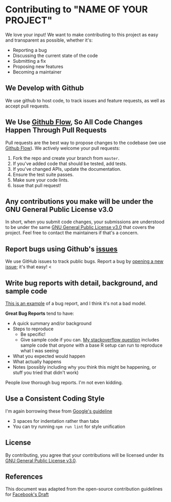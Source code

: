 # Contributing to "NAME OF YOUR PROJECT"
We love your input! We want to make contributing to this project as easy and transparent as possible, whether it's:

- Reporting a bug
- Discussing the current state of the code
- Submitting a fix
- Proposing new features
- Becoming a maintainer

## We Develop with Github
We use github to host code, to track issues and feature requests, as well as accept pull requests.

## We Use [Github Flow](https://guides.github.com/introduction/flow/index.html), So All Code Changes Happen Through Pull Requests
Pull requests are the best way to propose changes to the codebase (we use [Github Flow](https://guides.github.com/introduction/flow/index.html)). We actively welcome your pull requests:

1. Fork the repo and create your branch from `master`.
2. If you've added code that should be tested, add tests.
3. If you've changed APIs, update the documentation.
4. Ensure the test suite passes.
5. Make sure your code lints.
6. Issue that pull request!

## Any contributions you make will be under the GNU General Public License v3.0
In short, when you submit code changes, your submissions are understood to be under the same [GNU General Public License v3.0](https://github.com/vanpyre/classic-pong/blob/main/LICENSE.MD) that covers the project. Feel free to contact the maintainers if that's a concern.

## Report bugs using Github's [issues](https://github.com/<USER>/<REPOSITORY>/issues)
We use GitHub issues to track public bugs. Report a bug by [opening a new issue](https://github.com/<USER>/<REPOSITORY>/issues/new?assignees=&labels=&template=bug_report.md&title=); it's that easy!
<
## Write bug reports with detail, background, and sample code
[This is an example](https://github.com/vanpyre/pratofeito/blob/standard/.github/ISSUE_TEMPLATE/bug_report_github.md) of a bug report, and I think it's not a bad model. 

**Great Bug Reports** tend to have:

- A quick summary and/or background
- Steps to reproduce
  - Be specific!
  - Give sample code if you can. [My stackoverflow question](http://stackoverflow.com/q/12488905/180626) includes sample code that *anyone* with a base R setup can run to reproduce what I was seeing
- What you expected would happen
- What actually happens
- Notes (possibly including why you think this might be happening, or stuff you tried that didn't work)

People *love* thorough bug reports. I'm not even kidding.

## Use a Consistent Coding Style
I'm again borrowing these from [Google's guideline](https://google.github.io/styleguide/)

* 3 spaces for indentation rather than tabs
* You can try running `npm run lint` for style unification

## License
By contributing, you agree that your contributions will be licensed under its [GNU General Public License v3.0](https://www.gnu.org/licenses/gpl-3.0.pt-br.html).

## References
This document was adapted from the open-source contribution guidelines for [Facebook's Draft](https://github.com/facebook/draft-js/blob/master/CONTRIBUTING.md)
